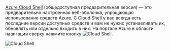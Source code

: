 
[Azure Cloud Shell](../articles/cloud-shell/quickstart.md) (общедоступная предварительная версия) — это предварительно настроенная веб-оболочка, упрощающая использование средств Azure. C Cloud Shell у вас всегда есть последние версии доступных средств и вам не нужно устанавливать их, обновлять или отдельно входить в них. На портале Azure в области навигации сверху нажмите кнопку ![Cloud Shell](./media/cloud-shell-portal/cs-button.png). 

![Cloud Shell](./media/cloud-shell-portal/cloud-shell.png)
 









